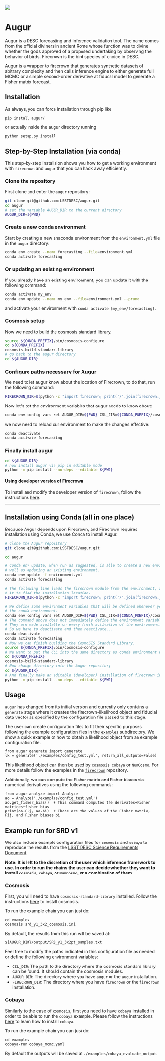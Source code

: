 ![](https://github.com/LSSTDESC/augur/workflows/flake8%20pytest/badge.svg)

# Augur

Augur is a DESC forecasting and inference validation tool. The name comes from the official diviners in ancient Rome whose function was to divine whether the gods approved of a proposed undertaking by observing the behavior of birds. Firecrown is the bird species of choice in DESC.

Augur is a wrapper to firecrown that generates synthetic datasets of abitrary complexity and then calls inference engine to either generate full MCMC or a simple second-order derivative at fiducal model to generate a Fisher matrix forecast.

## Installation

As always, you can force installation through pip like

```pip install augur/```

or actually inside the augur directory running

```python setup.py install```

## Step-by-Step Installation (via conda)

This step-by-step installaion shows you how to get a working environment with `firecrown` and `augur` that you can hack away efficiently.

### Clone the repository
First clone and enter the `augur` repository:
```bash
git clone git@github.com:LSSTDESC/augur.git
cd augur
# set the variable AUGUR_DIR to the current directory
AUGUR_DIR=${PWD}
```

### Create a new conda environment
Start by creating a new anaconda environment from the `environment.yml` file in the `augur` directory:

```bash
conda env create --name forecasting --file=environment.yml
conda activate forecasting
```
### Or updating an existing environment
If you already have an existing environment, you can update it with the following command:

```bash
conda activate my_env
conda env update --name my_env --file=environment.yml --prune
```
and activate your environment with `conda activate [my_env/forecasting]`.

### Cosmosis setup
Now we need to build the cosmosis standard library:
```bash
source ${CONDA_PREFIX}/bin/cosmosis-configure
cd ${CONDA_PREFIX}
cosmosis-build-standard-library
# go back to the augur directory
cd ${AUGUR_DIR}
```

### Configure paths necessary for Augur
We need to let augur know about the location of Firecrown, to do that, run the following command:
```bash
FIRECROWN_DIR=$(python -c "import firecrown; print('/'.join(firecrown.__spec__.submodule_search_locations[0].split('/')[0:-1]))")
```
Now let's set the environment variables that augur needs to know about:
```bash
conda env config vars set AUGUR_DIR=${PWD} CSL_DIR=${CONDA_PREFIX}/cosmosis-standard-library FIRECROWN_DIR=${FIRECROWN_DIR}
```
we now need to reload our environment to make the changes effective:
```bash
conda deactivate
conda activate forecasting
```

### Finally install augur
```bash
cd ${AUGUR_DIR}
# now install augur via pip in editable mode
python -m pip install --no-deps --editable ${PWD}
```

<!-- Next install firecrown and augur.

Install a repo version of firecrown:

```
git clone git@github.com:LSSTDESC/firecrown.git
cd firecrown
pythong -m pip install .
```

Now run a `pytest` to see if things work.

Next repeat the same with `augur`: -->

#### Using developer version of Firecrown
To install and modify the developer version of `firecrown`, follow the instructions [here](https://firecrown.readthedocs.io/en/latest/developer_installation.html).

-----------
## Installation using Conda (all in one place)

Because Augur depends upon Firecrown, and Firecrown requires installation using Conda, we use Conda to install Augur.
```bash
# clone the Augur repository
git clone git@github.com:LSSTDESC/augur.git

cd augur

# conda env update, when run as suggested, is able to create a new environment, as
# well as updating an existing environment.
conda env update -f environment.yml
conda activate forecasting

# The following line loads the firecrown module from the environment, and queries
# it to find the installation location.
FIRECROWN_DIR=$(python -c "import firecrown; print('/'.join(firecrown.__spec__.submodule_search_locations[0].split('/')[0:-1]))")

# We define some environment variables that will be defined whenever you activate
# the conda environment.
conda env config vars set AUGUR_DIR=${PWD} CSL_DIR=${CONDA_PREFIX}/cosmosis-standard-library FIRECROWN_DIR=${FIRECROWN_DIR}
# The command above does not immediately define the environment variables.
# They are made available on every fresh activation of the environment.
# So we have to deactivate and then reactivate...
conda deactivate
conda activate forecasting
# Now we can finish building the CosmoSIS Standard Library.
source ${CONDA_PREFIX}/bin/cosmosis-configure
# We want to put the CSL into the same directory as conda environment upon which it depends
cd ${CONDA_PREFIX}
cosmosis-build-standard-library
# Now change directory into the Augur repository
cd ${AUGUR_DIR}
# And finally make an editable (developer) installation of firecrown into the conda environment
python -m pip install --no-deps --editable ${PWD}
```

## Usage

`augur` has changed from its initial version and currently only contains a
`generate` stage where it creates the firecrown-likelihood object and fiducial data vector as specified by the configuration file passed to this stage.

The user can create configuration files to fit their specific purposes following the example configuration files in the [`examples`](./examples) subdirectory. We show a quick example of how to obtain a likelihood object from an example configuration file.

```
from augur.generate import generate
lk = generate('./examples/config_test.yml', return_all_outputs=False)
```

This likelihood object can then be used by `cosmosis`, `cobaya` or `NumCosmo`. For more details follow the examples in the [`firecrown`](https://github.com/LSSTDESC/firecrown) repository.

Additionally, we can compute the Fisher matrix and Fisher biases via numerical derivatives using the following commands:

```
from augur.analyze import Analyze
ao = Analyze('./examples/config_test.yml')
ao.get_fisher_bias()  # This command computes the derivates+Fisher matrices+fisher bias
print(ao.Fij, ao.bi)  # These are the values of the Fisher matrix, Fij, and Fisher biases bi
```

## Example run for SRD v1
We also include example configuration files for `cosmosis` and `cobaya` to reproduce the results from the [LSST DESC Science Requirements Document](https://arxiv.org/pdf/1809.01669.pdf).

__Note: It is left to the discretion of the user which inference framework to use. In order to run the chains the user can decide whether they want to install `cosmosis`, `cobaya`, or `NumCosmo`, or a combination of them.__

### Cosmosis

First, you will need to have `cosmosis-standard-library` installed. Follow the instructions [here](https://cosmosis.readthedocs.io/en/latest/intro/installation.html) to install cosmosis.

To run the example chain you can just do:

```
cd examples
cosmosis srd_y1_3x2_cosmosis.ini
```

By default, the results from this run will be saved at:

`${AUGUR_DIR}/output/SRD_y1_3x2pt_samples.txt`

Feel free to modify the paths indicated in this configuration file as needed or define the following environment variables:

* `CSL_DIR`: The path to the directory where the cosmosis standard library can be found. It should contain the cosmosis modules.
* `AUGUR_DIR`: The directory where you have `augur` or the `augur` installation.
* `FIRECROWN_DIR`: The directory where you have `firecrown` or the `firecrown` installation.

### Cobaya

Similarly to the case of `cosmosis`, first you need to have `cobaya` installed in order to be able to run the `cobaya` example. Please follow the instructions [here](https://cobaya.readthedocs.io/en/latest/installation.html) to learn how to install `cobaya`.

To run the example chain you can just do:

```
cd examples
cobaya-run cobaya_mcmc.yaml
```

By default the outputs will be saved at `./examples/cobaya_evaluate_output`.
